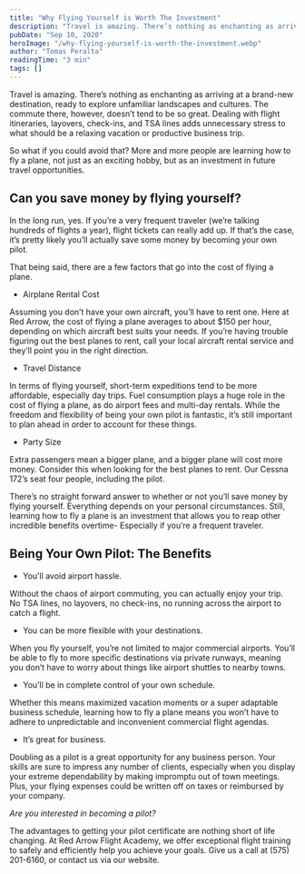 ```yaml
---
title: "Why Flying Yourself is Worth The Investment"
description: "Travel is amazing. There’s nothing as enchanting as arriving at a brand-new destination, ready to explore unfamiliar landscapes and cultures. The commute there, however, doesn’t tend to be so great. Dealing with flight itineraries, layovers, check-ins, and TSA lines adds unnecessary stress to what should be a relaxing vacation or productive business trip."
pubDate: "Sep 10, 2020"
heroImage: "/why-flying-yourself-is-worth-the-investment.webp"
author: "Tomas Peralta"
readingTime: "3 min"
tags: []
---
```


Travel is amazing. There’s nothing as enchanting as arriving at a brand-new destination, ready to explore unfamiliar landscapes and cultures. The commute there, however, doesn’t tend to be so great. Dealing with flight itineraries, layovers, check-ins, and TSA lines adds unnecessary stress to what should be a relaxing vacation or productive business trip.

So what if you could avoid that? More and more people are learning how to fly a plane, not just as an exciting hobby, but as an investment in future travel opportunities.

## Can you save money by flying yourself?

In the long run, yes. If you’re a very frequent traveler (we’re talking hundreds of flights a year), flight tickets can really add up. If that’s the case, it’s pretty likely you’ll actually save some money by becoming your own pilot.

That being said, there are a few factors that go into the cost of flying a plane.

- Airplane Rental Cost

Assuming you don’t have your own aircraft, you’ll have to rent one. Here at Red Arrow, the cost of flying a plane averages to about $150 per hour, depending on which aircraft best suits your needs. If you’re having trouble figuring out the best planes to rent, call your local aircraft rental service and they’ll point you in the right direction.

- Travel Distance

In terms of flying yourself, short-term expeditions tend to be more affordable, especially day trips. Fuel consumption plays a huge role in the cost of flying a plane, as do airport fees and multi-day rentals. While the freedom and flexibility of being your own pilot is fantastic, it’s still important to plan ahead in order to account for these things.

- Party Size

Extra passengers mean a bigger plane, and a bigger plane will cost more money. Consider this when looking for the best planes to rent. Our Cessna 172’s seat four people, including the pilot.

There’s no straight forward answer to whether or not you’ll save money by flying yourself. Everything depends on your personal circumstances. Still, learning how to fly a plane is an investment that allows you to reap other incredible benefits overtime- Especially if you’re a frequent traveler.

## Being Your Own Pilot: The Benefits

- You’ll avoid airport hassle.

Without the chaos of airport commuting, you can actually enjoy your trip. No TSA lines, no layovers, no check-ins, no running across the airport to catch a flight.

- You can be more flexible with your destinations.

When you fly yourself, you’re not limited to major commercial airports. You’ll be able to fly to more specific destinations via private runways, meaning you don’t have to worry about things like airport shuttles to nearby towns.

- You’ll be in complete control of your own schedule.

Whether this means maximized vacation moments or a super adaptable business schedule, learning how to fly a plane means you won’t have to adhere to unpredictable and inconvenient commercial flight agendas.

- It’s great for business.

Doubling as a pilot is a great opportunity for any business person. Your skills are sure to impress any number of clients, especially when you display your extreme dependability by making impromptu out of town meetings. Plus, your flying expenses could be written off on taxes or reimbursed by your company.

_Are you interested in becoming a pilot?_

The advantages to getting your pilot certificate are nothing short of life changing. At Red Arrow Flight Academy, we offer exceptional flight training to safely and efficiently help you achieve your goals. Give us a call at (575) 201-6160, or contact us via our website.
